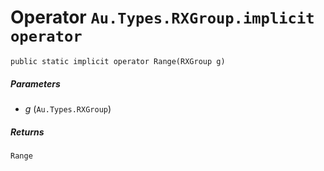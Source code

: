 # Operator `Au.Types.RXGroup.implicit operator`

```
public static implicit operator Range(RXGroup g)
```

##### Parameters

- *g*  (`Au.Types.RXGroup`)

##### Returns

`Range`